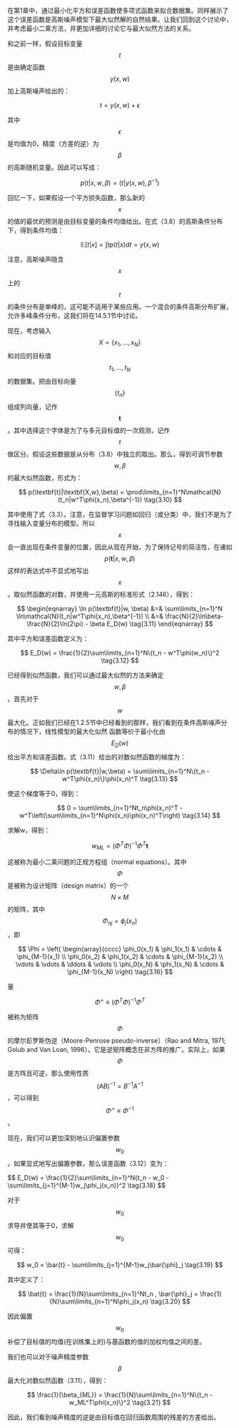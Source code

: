 在第1章中，通过最小化平方和误差函数使多项式函数来拟合数据集。同样展示了这个误差函数是高斯噪声模型下最大似然解的自然结果。让我们回到这个讨论中，并考虑最小二乘方法，并更加详细的讨论它与最大似然方法的关系。    

和之前一样，假设目标变量$$ t $$是由确定函数$$ y(x, w) $$加上高斯噪声给出的：    

$$
t = y(x,w) + \epsilon \tag{3.7}
$$

其中$$ \epsilon $$是均值为0，精度（方差的逆）为$$ \beta $$的高斯随机变量。因此可以写成：    

$$
p(t|x,w,\beta) = \mathcal(t|y(x,w), \beta^{-1}) \tag{3.8}
$$

回忆一下，如果假设一个平方损失函数，那么新的$$ x $$的值的最优的预测是由目标变量的条件均值给出。在式（3.8）的高斯条件分布下，得到条件均值：    

$$
\mathbb{E}[t|x] = \int tp(t|x)dt = y(x,w) \tag{3.9}
$$

注意，高斯噪声隐含$$ x $$上的$$ t $$的条件分布是单峰的，这可能不适用于某些应用。一个混合的条件高斯分布扩展，允许多峰条件分布，这我们将在14.5.1节中讨论。    

现在，考虑输入$$ X = \{x_1,...,x_N\} $$和对应的目标值$$ t_1,...,t_N $$的数据集。把由目标向量$$ \{t_n\} $$组成列向量，记作$$ \textbf{t} $$。其中选择这个字体是为了与多元目标值的一次观测，记作$$ t $$做区分。假设这些数据是从分布（3.8）中独立的取出。那么，得到可调节参数$$ w, \beta $$的最大似然函数，形式为：    

$$
p(\textbf{t}|\textbf{X,w},\beta) = \prod\limits_{n=1}^N\mathcal{N}(t_n|w^T\phi(x_n),\beta^{-1}) \tag{3.10}
$$

其中使用了式（3.3）。注意，在监督学习问题如回归（或分类）中，我们不是为了寻找输入变量分布的模型。所以$$ x $$会一直出现在条件变量的位置，因此从现在开始，为了保持记号的简洁性，在诸如$$ p(\textbf{t}|x,w,\beta) $$这样的表达式中不显式地写出$$ x $$。取似然函数的对数，并使用一元高斯的标准形式（2.146），得到：    

$$
\begin{eqnarray}
\ln p(\textbf{t}|w, \beta) &=& \sum\limits_{n=1}^N \ln\mathcal{N}(t_n|w^T\phi(x_n),\beta^{-1}) \\
&=& \frac{N}{2}\ln\beta-\frac{N}{2}\ln(2\pi) - \beta E_D(w) \tag{3.11}
\end{eqnarray}
$$

其中平方和误差函数定义为：     

$$
E_D(w) = \frac{1}{2}\sum\limits_{n=1}^N\{t_n - w^T\phi(w_n)\}^2 \tag{3.12}
$$

已经得到似然函数，我们可以通过最大似然的方法来确定$$ w, \beta $$。首先对于$$ w $$最大化。正如我们已经在1.2.5节中已经看到的那样，我们看到在条件高斯噪声分布的情况下，线性模型的最大化似然 函数等价于最小化由$$ E_D(w) $$给出平方和误差函数。式（3.11）给出的对数似然函数的梯度为：    

$$
\Delta\ln p(\textbf{t}|w,\beta) = \sum\limits_{n=1}^N\{t_n - w^T\phi(x_n)\}\phi(x_n)^T \tag{3.13}
$$

使这个梯度等于0，得到：    

$$
0 = \sum\limits_{n=1}^Nt_n\phi(x_n)^T - w^T\left(\sum\limits_{n=1}^N\phi(x_n)\phi(x_n)^T\right) \tag{3.14}
$$

求解w，得到：    

$$
w_{ML} = (\Phi^T\Phi)^{-1}\Phi^T\textbf{t} \tag{3.15}
$$

这被称为最小二乘问题的正规方程组（normal equations）。其中$$ \Phi $$是被称为设计矩阵（design matrix）的一个$$ N \times M $$的矩阵，其中$$ \Phi_{nj} = \phi_j(x_n) $$，即

$$
\Phi = 
\left(
\begin{array}{cccc}
\phi_0(x_1) & \phi_1(x_1) & \cdots & \phi_{M-1}(x_1) \\
\phi_0(x_2) & \phi_1(x_2) & \cdots & \phi_{M-1}(x_2) \\
\vdots & \vdots & \ddots & \vdots \\
\phi_0(x_N) & \phi_1(x_N) & \cdots & \phi_{M-1}(x_N) 
\right) \tag{3.16}
$$

量

$$
\Phi^+ \equiv (\Phi^T\Phi)^{-1}\Phi^T \tag{3.17}
$$

被称为矩阵$$ \Phi $$的摩尔彭罗斯伪逆（Moore-Penrose pseudo-inverse）（Rao and Mitra, 1971; Golub and Van Loan, 1996）。它是逆矩阵概念在非方阵的推广。实际上，如果$$ \Phi $$是方阵且可逆，那么使用性质$$ (AB)^{−1} = B^{−1}A^{−1} $$，可以得到$$ \Phi^+ \equiv \Phi^{−1} $$。    

现在，我们可以更加深刻地认识偏置参数$$ w_0 $$。如果显式地写出偏置参数，那么误差函数（3.12）变为：    

$$
E_D(w) = \frac{1}{2}\sum\limits_{n=1}^N{t_n - w_0 - \sum\limits_{j=1}^{M-1}w_j\phi_j(x_n)\}^2 \tag{3.18}
$$

对于$$ w_0 $$求导并使其等于0，求解$$ w_0 $$可得：    

$$
w_0 = \bar{t} - \sum\limits_{j=1}^{M-1}w_j\bar{\phi}_j \tag{3.19}
$$

其中定义了：    

$$
\bat{t} = \frac{1}{N}\sum\limits_{n=1}^Nt_n , \bar{\phi}_j = \frac{1}{N}\sum\limits_{n=1}^N\phi_j(x_n) \tag{3.20}
$$

因此偏置$$ w_0 $$补偿了目标值的均值(在训练集上的)与基函数的值的加权均值之间的差。    

我们也可以对于噪声精度参数$$ \beta $$最大化对数似然函数（3.11），得到：    

$$
\frac{1}{\beta_{ML}} = \frac{1}{N}\sum\limits_{n=1}^N\{t_n - w_ML^T\phi(x_n)\}^2 \tag{3.21}
$$

因此，我们看到噪声精度的逆是由目标值在回归函数周围的残差的方差给出。



